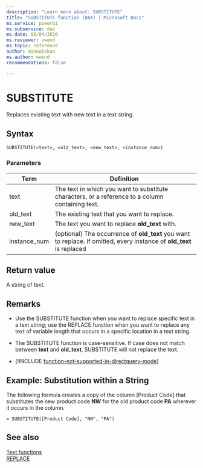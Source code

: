 ```yaml
---
description: "Learn more about: SUBSTITUTE"
title: "SUBSTITUTE function (DAX) | Microsoft Docs"
ms.service: powerbi 
ms.subservice: dax 
ms.date: 08/04/2020
ms.reviewer: owend
ms.topic: reference
author: minewiskan
ms.author: owend 
recommendations: false

---
```

# SUBSTITUTE

Replaces existing text with new text in a text string.  
  
## Syntax  
  
```dax
SUBSTITUTE(<text>, <old_text>, <new_text>, <instance_num>)  
```
  
### Parameters  
  
|Term|Definition|  
|--------|--------------|  
|text|The text in which you want to substitute characters, or a reference to a column containing text.|  
|old_text|The existing text that you want to replace.|  
|new_text|The text you want to replace **old_text** with.|  
|instance_num|(optional) The occurrence of **old_text** you want to replace. If omitted, every instance of **old_text** is replaced|  
  
## Return value

A string of text.  
  
## Remarks

- Use the SUBSTITUTE function when you want to replace specific text in a text string; use the REPLACE function when you want to replace any text of variable length that occurs in a specific location in a text string.  
  
- The SUBSTITUTE function is case-sensitive. If case does not match between **text** and **old_text**, SUBSTITUTE will not replace the text.  
  
- [!INCLUDE [function-not-supported-in-directquery-mode](includes/function-not-supported-in-directquery-mode.md)]
  
## Example: Substitution within a String  

The following formula creates a copy of the column [Product Code] that substitutes the new product code **NW** for the old product code **PA** wherever it occurs in the column.
  
```dax
= SUBSTITUTE([Product Code], "NW", "PA")  
```
  
## See also

[Text functions](text-functions-dax.md)  
[REPLACE](replace-function-dax.md)  
